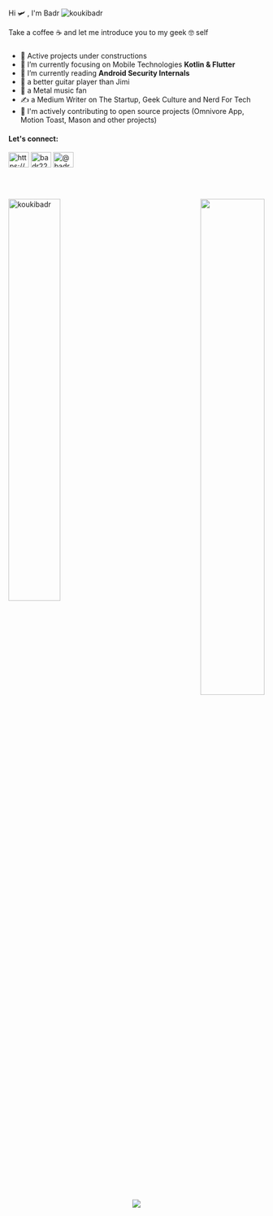 Hi 🛩️ , I'm Badr <img src="https://komarev.com/ghpvc/?username=koukibadr&label=Profile%20views&color=0e75b6&style=flat" alt="koukibadr" /></h1>

Take a coffee ☕ and let me introduce you to my geek 🤓 self
<h3 align="left"> </h3>

- 👷 Active projects under constructions
- 🌱 I’m currently focusing on Mobile Technologies **Kotlin & Flutter**
- 📖 I’m currently reading **Android Security Internals**
- 🎸 a better guitar player than Jimi
- 🤘 a Metal music fan
- ✍️ a Medium Writer on The Startup, Geek Culture and Nerd For Tech
- 👯 I'm actively contributing to open source projects (Omnivore App, Motion Toast, Mason and other projects)
<h4 align="left">Let's connect:</h4>
<p align="left">
<a href="https://linkedin.com/in/https://www.linkedin.com/in/badr-kouki-996351116/" target="blank"><img align="center" src="https://raw.githubusercontent.com/rahuldkjain/github-profile-readme-generator/master/src/images/icons/Social/linked-in-alt.svg" alt="https://www.linkedin.com/in/badr-kouki-996351116/" height="30" width="40" /></a>
<a href="https://dribbble.com/badr2210" target="blank"><img align="center" src="https://raw.githubusercontent.com/rahuldkjain/github-profile-readme-generator/master/src/images/icons/Social/dribbble.svg" alt="badr2210" height="30" width="40" /></a>
<a href="https://medium.com/@badrkouki" target="blank"><img align="center" src="https://raw.githubusercontent.com/rahuldkjain/github-profile-readme-generator/master/src/images/icons/Social/medium.svg" alt="@badrkouki" height="30" width="40" /></a>
</p>

<br>
<br>

<div>
  <p><img  align="left" src="https://github-readme-stats.vercel.app/api/top-langs?username=koukibadr&hide=cmake,html,css&show_icons=true&locale=en&layout=donut&hide_progress=true" alt="koukibadr" width="45%" /></p>
  <div align="right" >
    <picture>
  <source
    srcset="https://github-readme-stats.vercel.app/api?username=koukibadr&show_icons=true&theme=dark&rank_icon=github"
    media="(prefers-color-scheme: dark)"
  />
  <source
    srcset="https://github-readme-stats.vercel.app/api?username=koukibadr&show_icons=true"
    media="(prefers-color-scheme: light), (prefers-color-scheme: no-preference)"
  />
  <img src="https://github-readme-stats.vercel.app/api?username=koukibadr&show_icons=true" width="50%"/>
</picture>
  </div>
</div>

<br>

<div align="center" >
  <img src="https://github-profile-trophy.vercel.app/?username=koukibadr&row=1"/>
</div>








